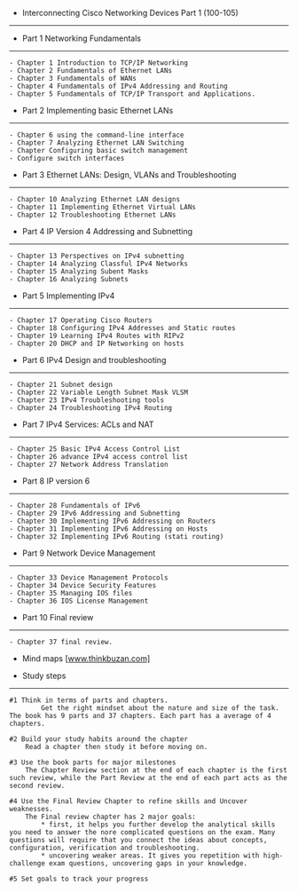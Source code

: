 - Interconnecting  Cisco Networking Devices Part 1 (100-105)
**************************************************************
- Part 1 Networking Fundamentals
----------------------------------------
	- Chapter 1 Introduction to TCP/IP Networking
	- Chapter 2 Fundamentals of Ethernet LANs
	- Chapter 3 Fundamentals of WANs
	- Chapter 4 Fundamentals of IPv4 Addressing and Routing
	- Chapter 5 Fundamentals of TCP/IP Transport and Applications.
	
- Part 2  Implementing basic Ethernet LANs
-------------------------------------------------
	- Chapter 6 using the command-line interface
	- Chapter 7 Analyzing Ethernet LAN Switching
	- Chapter Configuring basic switch management
	- Configure switch interfaces
	
- Part 3  Ethernet LANs: Design, VLANs and Troubleshooting
----------------------------------------------------------------------
	- Chapter 10 Analyzing Ethernet LAN designs
	- Chapter 11 Implementing Ethernet Virtual LANs
	- Chapter 12 Troubleshooting Ethernet LANs
	
	
- Part 4 IP Version 4 Addressing and Subnetting
---------------------------------------------------------
	- Chapter 13 Perspectives on IPv4 subnetting
	- Chapter 14 Analyzing Classful IPv4 Networks
	- Chapter 15 Analyzing Subent Masks
	- Chapter 16 Analyzing Subnets
	
- Part 5 Implementing IPv4
----------------------------------------
	- Chapter 17 Operating Cisco Routers
	- Chapter 18 Configuring IPv4 Addresses and Static routes
	- Chapter 19 Learning IPv4 Routes with RIPv2
	- Chapter 20 DHCP and IP Networking on hosts
	
	
- Part 6 IPv4 Design and troubleshooting
-----------------------------------------------
	- Chapter 21 Subnet design
	- Chapter 22 Variable Length Subnet Mask VLSM
	- Chapter 23 IPv4 Troubleshooting tools
	- Chapter 24 Troubleshooting IPv4 Routing

- Part 7 IPv4 Services: ACLs and NAT
----------------------------------------------------
	- Chapter 25 Basic IPv4 Access Control List
	- Chapter 26 advance IPv4 access control list
	- Chapter 27 Network Address Translation
	
- Part 8 IP version 6
-------------------------------------
	- Chapter 28 Fundamentals of IPv6
	- Chapter 29 IPv6 Addressing and Subnetting
	- Chapter 30 Implementing IPv6 Addressing on Routers
	- Chapter 31 Implementing IPv6 Addressing on Hosts
	- Chapter 32 Implementing IPv6 Routing (stati routing)
	
- Part 9 Network Device Management
-----------------------------------------------
	- Chapter 33 Device Management Protocols
	- Chapter 34 Device Security Features
	- Chapter 35 Managing IOS files
	- Chapter 36 IOS License Management
	
- Part 10 Final review
----------------------------
	- Chapter 37 final review.
	
- Mind maps [www.thinkbuzan.com]	

- Study steps
**************
	#1 Think in terms of parts and chapters.
			Get the right mindset about the nature and size of the task. The book has 9 parts and 37 chapters. Each part has a average of 4 chapters.
			
	#2 Build your study habits around the chapter
		Read a chapter then study it before moving on.
		
	#3 Use the book parts for major milestones
		The Chapter Review section at the end of each chapter is the first such review, while the Part Review at the end of each part acts as the second review.
		
	#4 Use the Final Review Chapter to refine skills and Uncover weaknesses.
		The Final review chapter has 2 major goals:
			* first, it helps you further develop the analytical skills you need to answer the nore complicated questions on the exam. Many questions will require that you connect the ideas about concepts, configuration, verification and troubleshooting.
			* uncovering weaker areas. It gives you repetition with high-challenge exam questions, uncovering gaps in your knowledge.
			
	#5 Set goals to track your progress
		
		
		
